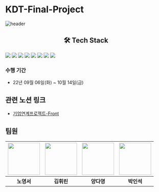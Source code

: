# KDT-Final-Project
![header](https://capsule-render.vercel.app/api?type=waving&text=FinalOneul&color=0:e8a08f,100:d86145&height=200&animation=scaleIn)

<h2 align="center">🛠 Tech Stack</h2>

<img src="https://img.shields.io/badge/REACT-61DAFB?style=for-the-badge&logo=React&logoColor=white"/> <img src="https://img.shields.io/badge/REDUX-764ABC?style=for-the-badge&logo=Redux&logoColor=white"/>
<img src="https://img.shields.io/badge/TAILWIND CSS-06B6D4?style=for-the-badge&logo=Tailwind CSS&logoColor=white"/> 
<img src="https://img.shields.io/badge/VITE-646CFF?style=for-the-badge&logo=Vite&logoColor=white"/>
<img src="https://img.shields.io/badge/ReactRouter-F7DF1E?style=for-the-badge&logo=redux&logoColor=#764ABC"/>
<img src="https://img.shields.io/badge/javascript-red?style=for-the-badge&logo=javascript&logoColor=black"/>
<img src="https://img.shields.io/badge/HTML5-008000?style=for-the-badge&logo=HTML5&logoColor=#E34F26"/>
<img src="https://img.shields.io/badge/CSS3-blue?style=for-the-badge&logo=css3&logoColor=#1572B6"/>
</div>


### 수행 기간
- 22년 09월 06일(화) ~ 10월 14일(금)

## 관련 노션 링크

- [기업연계프로젝트-Front](https://www.notion.so/Front-End-efea04f71b3b48e98c85d3e4237c14d0)

## 팀원

| <img src="https://ifh.cc/g/tZNfn7.jpg"  width="100"> | <img src='https://ifh.cc/g/Rlo7oR.jpg' width="100"> | <img src="https://ifh.cc/g/1N6G4O.jpg"  width="100"> | <img src="https://ifh.cc/g/662Jpy.jpg" height="100" /> |
| :--------------------------------------------------: | :-------------------------------------------------: | :--------------------------------------------------: | :----------------------------------------------------: |
|                      **노영서**                      |                     **김휘린**                      |                      **양다영**                      |                       **박인석**                       |
